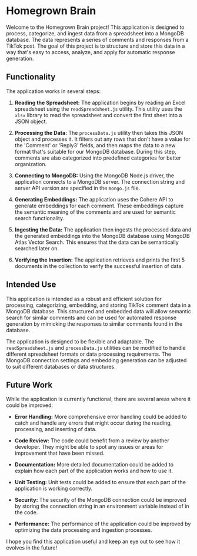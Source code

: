 # Homegrown Brain

Welcome to the Homegrown Brain project! This application is designed to process, categorize, and ingest data from a spreadsheet into a MongoDB database. The data represents a series of comments and responses from a TikTok post. The goal of this project is to structure and store this data in a way that's easy to access, analyze, and apply for automatic response generation.

## Functionality

The application works in several steps:

1. **Reading the Spreadsheet:** The application begins by reading an Excel spreadsheet using the `readSpreadsheet.js` utility. This utility uses the `xlsx` library to read the spreadsheet and convert the first sheet into a JSON object.

2. **Processing the Data:** The `processData.js` utility then takes this JSON object and processes it. It filters out any rows that don't have a value for the 'Comment' or 'Reply3' fields, and then maps the data to a new format that's suitable for our MongoDB database. During this step, comments are also categorized into predefined categories for better organization.

3. **Connecting to MongoDB:** Using the MongoDB Node.js driver, the application connects to a MongoDB server. The connection string and server API version are specified in the `mongo.js` file.

4. **Generating Embeddings:** The application uses the Cohere API to generate embeddings for each comment. These embeddings capture the semantic meaning of the comments and are used for semantic search functionality.

5. **Ingesting the Data:** The application then ingests the processed data and the generated embeddings into the MongoDB database using MongoDB Atlas Vector Search. This ensures that the data can be semantically searched later on.

6. **Verifying the Insertion:** The application retrieves and prints the first 5 documents in the collection to verify the successful insertion of data.

## Intended Use

This application is intended as a robust and efficient solution for processing, categorizing, embedding, and storing TikTok comment data in a MongoDB database. This structured and embedded data will allow semantic search for similar comments and can be used for automated response generation by mimicking the responses to similar comments found in the database.

The application is designed to be flexible and adaptable. The `readSpreadsheet.js` and `processData.js` utilities can be modified to handle different spreadsheet formats or data processing requirements. The MongoDB connection settings and embedding generation can be adjusted to suit different databases or data structures.

## Future Work

While the application is currently functional, there are several areas where it could be improved:

- **Error Handling:** More comprehensive error handling could be added to catch and handle any errors that might occur during the reading, processing, and inserting of data.

- **Code Review:** The code could benefit from a review by another developer. They might be able to spot any issues or areas for improvement that have been missed.

- **Documentation:** More detailed documentation could be added to explain how each part of the application works and how to use it.

- **Unit Testing:** Unit tests could be added to ensure that each part of the application is working correctly.

- **Security:** The security of the MongoDB connection could be improved by storing the connection string in an environment variable instead of in the code.

- **Performance:** The performance of the application could be improved by optimizing the data processing and ingestion processes.

I hope you find this application useful and keep an eye out to see how it evolves in the future!
